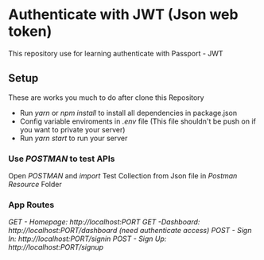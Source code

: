# Authenticate with JWT (Json web token)

This repository use for learning authenticate with Passport - JWT

## Setup

These are works you much to do after clone this Repository

- Run _yarn_ or _npm install_ to install all dependencies in package.json
- Config variable enviroments in _.env_ file (This file shouldn't be push on if you want to private your server)
- Run _yarn start_ to run your server

### Use _POSTMAN_ to test APIs

Open _POSTMAN_ and *import* Test Collection from Json file in *Postman Resource* Folder

### App Routes

_GET - Homepage: *http://localhost:PORT*_
_GET -Dashboard: *http://localhost:PORT/dashboard* (need authenticate access)_
_POST - Sign In: *http://localhost:PORT/signin*_
_POST - Sign Up: *http://localhost:PORT/signup*_